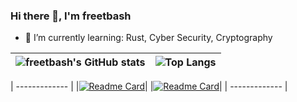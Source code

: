 ### Hi there 👋, I'm freetbash

- 🌱 I’m currently learning: Rust,  Cyber Security, Cryptography

| ![freetbash's GitHub stats](https://github-readme-stats.vercel.app/api?username=freetbash&show_icons=true&theme=graywhite) | ![Top Langs](https://github-readme-stats.vercel.app/api/top-langs/?username=freetbash&langs_count=4&theme=graywhite) |
| ------------- | ------------- |

| ------------- |
|[![Readme Card](https://github-readme-stats.vercel.app/api/pin/?username=noctisynth&repo=Grassator)](https://github.com/noctisynth/Grassator)|
|[![Readme Card](https://github-readme-stats.vercel.app/api/pin/?username=noctisynth&repo=Quantumix)](https://github.com/noctisynth/Quantumix)|
| ------------- |
